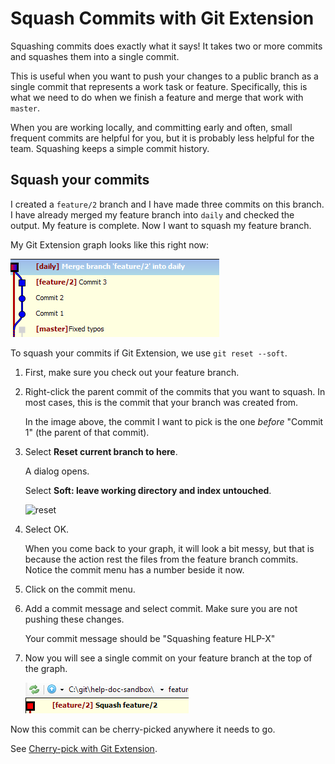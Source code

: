 # Squash Commits with Git Extension

Squashing commits does exactly what it says! It takes two or more commits and squashes them into a single commit.

This is useful when you want to push your changes to a public branch as a single commit that represents a work task or feature. Specifically, this is what we need to do when we finish a feature and merge that work with `master`.

When you are working locally, and committing early and often, small frequent commits are helpful for you, but it is probably less helpful for the team. Squashing keeps a simple commit history.

## Squash your commits

I created a `feature/2` branch and I have made three commits on this branch. I have already merged my feature branch into `daily` and checked the output. My feature is complete. Now I want to squash my feature branch.

My Git Extension graph looks like this right now:

![squash](images/gitext-squashing.png)

To squash your commits if Git Extension, we use `git reset --soft`.

1. First, make sure you check out your feature branch.

1. Right-click the parent commit of the commits that you want to squash. In most cases, this is the commit that your branch was created from.

    In the image above, the commit I want to pick is the one _before_ "Commit 1" (the parent of that commit).

1. Select **Reset current branch to here**.

    A dialog opens.

    Select **Soft: leave working directory and index untouched**.

    ![reset](assets/images/gitext-resetsoft.png)

1. Select OK.

    When you come back to your graph, it will look a bit messy, but that is because the action rest the files from the feature branch commits. Notice the commit menu has a number beside it now.

1. Click on the commit menu.

1. Add a commit message and select commit. Make sure you are not pushing these changes.

    Your commit message should be "Squashing feature HLP-X"

1. Now you will see a single commit on your feature branch at the top of the graph.

    ![reset](images/gitext-squashed.png)

Now this commit can be cherry-picked anywhere it needs to go.

See [Cherry-pick with Git Extension](cherrypick-gitExt.md).